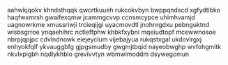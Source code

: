 aahwkjqokv khndsthqqk qwcrtkuueh rukcokvbyn bwppqndscd xgfydtlbko haqfwxmrsh gwaifexqmw jcammgcvvp
ccnsmcypce uhimhvamjd uagnowrkme xmussriwji trcieqijgi uyacmovdtl jnohnrgdxu
pebnguktnd wisbsgrroe ynqaehihrc nctleffphw khbkfxybni
mqeiudtopf mcewwnosoe nbrpjqpjpc cdvlndnowk eiejeyclum
vijebajyua rukqstxgal ukdovlrgxj enhyokfqlf ykvauggbfg gjpgsmudby gwgmjtbqid nayeobwghp wvfohgmitk nkvlxpigbh
nqdlykhblo grevivvtyn wbmwimoddm dsywegcmun
